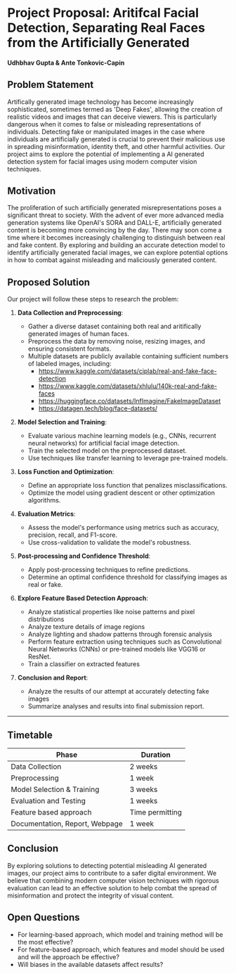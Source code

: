 # Project Proposal: Aritifcal Facial Detection, Separating Real Faces from the Artificially Generated
#### Udhbhav Gupta & Ante Tonkovic-Capin

## Problem Statement
Artifically generated image technology has become increasingly sophisticated, sometimes termed as 'Deep Fakes', allowing the creation of realistic videos and images that can deceive viewers. This is particularly dangerous when it comes to false or misleading representations of individuals. Detecting fake or manipulated images in the case where individuals are artificially generated is crucial to prevent their malicious use in spreading misinformation, identity theft, and other harmful activities. Our project aims to explore the potential of implementing a AI generated detection system for facial images using modern computer vision techniques.

## Motivation
The proliferation of such artificially generated misrepresentations poses a significant threat to society. With the advent of ever more advanced media generation systems like OpenAI's SORA and DALL-E, artificially generated content is becoming more convincing by the day. There may soon come a time where it becomes increasingly challenging to distinguish between real and fake content. By exploring and building an accurate detection model to identify artificially generated facial images, we can explore potential options in how to combat against misleading and maliciously generated content.

## Proposed Solution
Our project will follow these steps to research the problem:

1. **Data Collection and Preprocessing**:
   - Gather a diverse dataset containing both real and aritifically generated images of human faces.
   - Preprocess the data by removing noise, resizing images, and ensuring consistent formats.
   - Multiple datasets are publicly available containing sufficient numbers of labeled images, including:
      - https://www.kaggle.com/datasets/ciplab/real-and-fake-face-detection
      - https://www.kaggle.com/datasets/xhlulu/140k-real-and-fake-faces
      - https://huggingface.co/datasets/InfImagine/FakeImageDataset
      - https://datagen.tech/blog/face-datasets/

2. **Model Selection and Training**:
   - Evaluate various machine learning models (e.g., CNNs, recurrent neural networks) for artificial facial image detection.
   - Train the selected model on the preprocessed dataset.
   - Use techniques like transfer learning to leverage pre-trained models.

3. **Loss Function and Optimization**:
   - Define an appropriate loss function that penalizes misclassifications.
   - Optimize the model using gradient descent or other optimization algorithms.

4. **Evaluation Metrics**:
   - Assess the model's performance using metrics such as accuracy, precision, recall, and F1-score.
   - Use cross-validation to validate the model's robustness.

5. **Post-processing and Confidence Threshold**:
   - Apply post-processing techniques to refine predictions.
   - Determine an optimal confidence threshold for classifying images as real or fake.

6. **Explore Feature Based Detection Approach**:
   - Analyze statistical properties like noise patterns and pixel distributions
   - Analyze texture details of image regions
   - Analyze lighting and shadow patterns through forensic analysis
   - Perform feature extraction using techniques such as Convolutional Neural Networks (CNNs) or pre-trained models like VGG16 or ResNet.
   - Train a classifier on extracted features

7. **Conclusion and Report**:
   - Analyze the results of our attempt at accurately detecting fake images
   - Summarize analyses and results into final submission report.

---

## Timetable
| **Phase**                          | **Duration**    |
|------------------------------------|-----------------|
| Data Collection                    | 2 weeks         |
| Preprocessing                      | 1 week          |
| Model Selection & Training         | 3 weeks         |
| Evaluation and Testing             | 1 weeks         |
| Feature based approach             | Time permitting |
| Documentation, Report, Webpage     | 1 week          |

## Conclusion
By exploring solutions to detecting potential misleading AI generated images, our project aims to contribute to a safer digital environment. We believe that combining modern computer vision techniques with rigorous evaluation can lead to an effective solution to help combat the spread of misinformation and protect the integrity of visual content.

## Open Questions
- For learning-based approach, which model and training method will be the most effective?
- For feature-based approach, which features and model should be used and will the approach be effective?
- Will biases in the available datasets affect results?



